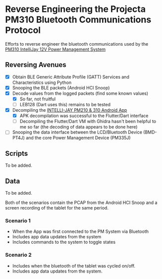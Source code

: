 # Reverse Engineering the Projecta PM310 Bluetooth Communications Protocol

Efforts to reverse engineer the bluetooth communications used by the [PM310 IntelliJay 12V Power Management System](https://www.projecta.com.au/ts1721611140/attachments/ProductAttachmentGroup/1/PM310-BT4J%20Instruction%20Manual-IS583%2011-23_Screen.pdf)

## Reversing Avenues

- [x] Obtain BLE Generic Attribute Profile (GATT) Services and Characteristics using Python  
- [x] Snooping the BLE packets (Android HCI Snoop)  
- [x] Decode values from the logged packets (find some known values)  
     - [x] So far, not fruitful  
     - [ ] LEB128 (Dart uses this) remains to be tested  
- [x] Decompiling the [INTELLI-JAY PM210 & 310 Android App](https://play.google.com/store/apps/details?id=com.tbbpower.bwi.cmpj&hl=en_AU)  
     - [x] APK decompilation was successful to the Flutter/Dart interface  
     - [ ] Decompiling the Flutter/Dart VM with Ghidra hasn't been helpful to me so far (the decoding of data appears to be done here)  
- [ ] Snooping the data interface between the LCD/Bluetooth Device (BMD-PT4J) and the core Power Management Device (PM335J)  

## Scripts

To be added.

## Data

To be added.

Both of the scenarios contain the PCAP from the Android HCI Snoop and a screen recording of the tablet for the same period.

### Scenario 1

- When the App was first connected to the PM System via Bluetooth
- Includes app data updates from the system
- Includes commands to the system to toggle states

### Scenario 2

- Includes when the bluetooth of the tablet was cycled on/off.
- Includes app data updates from the system.

